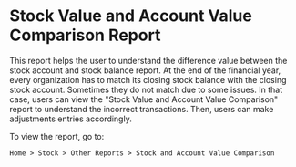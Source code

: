 # Stock Value and Account Value Comparison Report 

This report helps the user to understand the difference value between the stock account and stock balance report. At the end of the financial year, every organization has to match its closing stock balance with the closing stock account. Sometimes they do not match due to some issues. In that case, users can view the "Stock Value and Account Value Comparison" report to understand the incorrect transactions. Then, users can make adjustments entries accordingly.

To view the report, go to:

`Home > Stock > Other Reports > Stock and Account Value Comparison`